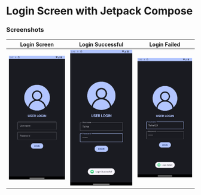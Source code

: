 <h1>  
Login Screen with Jetpack Compose
</h1>

### Screenshots

| Login Screen | Login Successful | Login Failed |
|:-:|:-:|:-:|
| <img src="screenshots/login.png" width="275"/> | <img src="screenshots/login_successful.png" width="275"/> | <img src="screenshots/login_failed.png" width="275"/>
